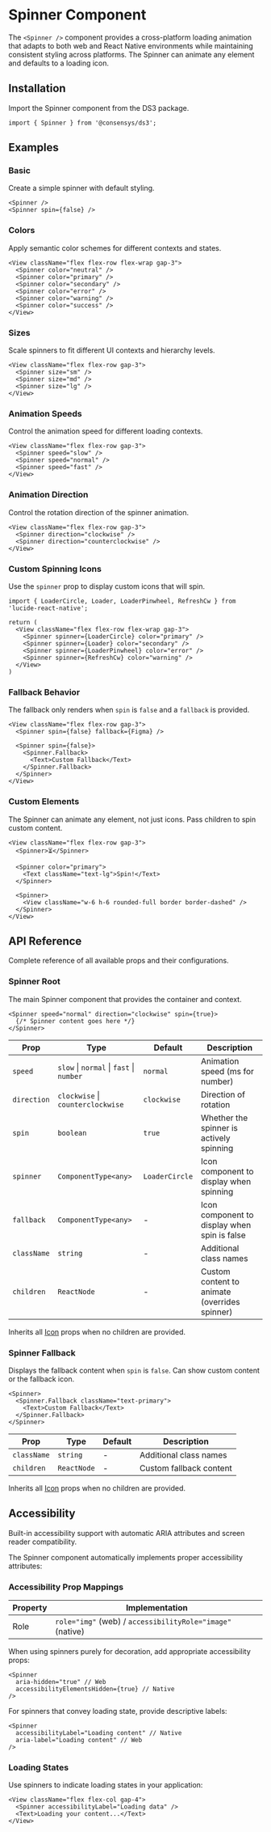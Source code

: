 # Spinner Component

The `<Spinner />` component provides a cross-platform loading animation that adapts to both web and React Native environments while maintaining consistent styling across platforms. The Spinner can animate any element and defaults to a loading icon.

## Installation

Import the Spinner component from the DS3 package.

```tsx
import { Spinner } from '@consensys/ds3';
```

## Examples

### Basic

Create a simple spinner with default styling.

```tsx live
<Spinner />
<Spinner spin={false} />
```

### Colors

Apply semantic color schemes for different contexts and states.

```tsx live
<View className="flex flex-row flex-wrap gap-3">
  <Spinner color="neutral" />
  <Spinner color="primary" />
  <Spinner color="secondary" />
  <Spinner color="error" />
  <Spinner color="warning" />
  <Spinner color="success" />
</View>
```

### Sizes

Scale spinners to fit different UI contexts and hierarchy levels.

```tsx live
<View className="flex flex-row gap-3">
  <Spinner size="sm" />
  <Spinner size="md" />
  <Spinner size="lg" />
</View>
```

### Animation Speeds

Control the animation speed for different loading contexts.

```tsx live
<View className="flex flex-row gap-3">
  <Spinner speed="slow" />
  <Spinner speed="normal" />
  <Spinner speed="fast" />
</View>
```

### Animation Direction

Control the rotation direction of the spinner animation.

```tsx live
<View className="flex flex-row gap-3">
  <Spinner direction="clockwise" />
  <Spinner direction="counterclockwise" />
</View>
```

### Custom Spinning Icons

Use the `spinner` prop to display custom icons that will spin.

```tsx live
import { LoaderCircle, Loader, LoaderPinwheel, RefreshCw } from 'lucide-react-native';

return (
  <View className="flex flex-row flex-wrap gap-3">
    <Spinner spinner={LoaderCircle} color="primary" />
    <Spinner spinner={Loader} color="secondary" />
    <Spinner spinner={LoaderPinwheel} color="error" />
    <Spinner spinner={RefreshCw} color="warning" />
  </View>
)
```

### Fallback Behavior

The fallback only renders when `spin` is `false` and a `fallback` is provided.

```tsx live
<View className="flex flex-row gap-3">
  <Spinner spin={false} fallback={Figma} />

  <Spinner spin={false}>
    <Spinner.Fallback>
      <Text>Custom Fallback</Text>
    </Spinner.Fallback>
  </Spinner>
</View>
```

### Custom Elements

The Spinner can animate any element, not just icons. Pass children to spin custom content.

```tsx live
<View className="flex flex-row gap-3">
  <Spinner>⏳</Spinner>

  <Spinner color="primary">
    <Text className="text-lg">Spin!</Text>
  </Spinner>

  <Spinner>
    <View className="w-6 h-6 rounded-full border border-dashed" />
  </Spinner>
</View>
```

## API Reference

Complete reference of all available props and their configurations.

### Spinner Root

The main Spinner component that provides the container and context.

```tsx live expand
<Spinner speed="normal" direction="clockwise" spin={true}>
  {/* Spinner content goes here */}
</Spinner>
```

| Prop | Type | Default | Description |
|------|------|---------|-------------|
| `speed` | `slow` \| `normal` \| `fast` \| `number` | `normal` | Animation speed (ms for number) |
| `direction` | `clockwise` \| `counterclockwise` | `clockwise` | Direction of rotation |
| `spin` | `boolean` | `true` | Whether the spinner is actively spinning |
| `spinner` | `ComponentType<any>` | `LoaderCircle` | Icon component to display when spinning |
| `fallback` | `ComponentType<any>` | - | Icon component to display when spin is false |
| `className` | `string` | - | Additional class names |
| `children` | `ReactNode` | - | Custom content to animate (overrides spinner) |

Inherits all [Icon](https://reactnative.dev/docs/image) props when no children are provided.

### Spinner Fallback

Displays the fallback content when `spin` is `false`. Can show custom content or the fallback icon.

```tsx live expand
<Spinner>
  <Spinner.Fallback className="text-primary">
    <Text>Custom Fallback</Text>
  </Spinner.Fallback>
</Spinner>
```

| Prop | Type | Default | Description |
|------|------|---------|-------------|
| `className` | `string` | - | Additional class names |
| `children` | `ReactNode` | - | Custom fallback content |

Inherits all [Icon](https://reactnative.dev/docs/image) props when no children are provided.

## Accessibility

Built-in accessibility support with automatic ARIA attributes and screen reader compatibility.

The Spinner component automatically implements proper accessibility attributes:

### Accessibility Prop Mappings

| Property | Implementation |
|----------|----------------|
| Role | `role="img"` (web) / `accessibilityRole="image"` (native) |

When using spinners purely for decoration, add appropriate accessibility props:

```tsx
<Spinner 
  aria-hidden="true" // Web
  accessibilityElementsHidden={true} // Native
/>
```

For spinners that convey loading state, provide descriptive labels:

```tsx
<Spinner 
  accessibilityLabel="Loading content" // Native
  aria-label="Loading content" // Web
/>
```

### Loading States

Use spinners to indicate loading states in your application:

```tsx
<View className="flex flex-col gap-4">
  <Spinner accessibilityLabel="Loading data" />
  <Text>Loading your content...</Text>
</View>
``` 